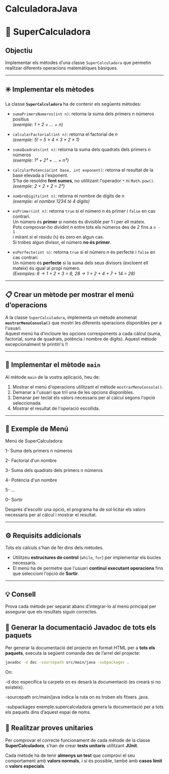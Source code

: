 # CalculadoraJava

# 🧮 SuperCalculadora

## Objectiu
Implementar els mètodes d’una classe `SuperCalculadora` que permetin realitzar diferents operacions matemàtiques bàsiques.

---

## ✳️ Implementar els mètodes

La classe **`SuperCalculadora`** ha de contenir els següents mètodes:

- `sumaPrimersNumeros(int n)`: retorna la suma dels primers *n* números positius  
  *(exemple: 1 + 2 + ... + n)*

- `calcularFactorial(int n)`: retorna el factorial de *n*  
  *(exemple: 5! = 5 × 4 × 3 × 2 × 1)*

- `sumaQuadrats(int n)`: retorna la suma dels quadrats dels primers *n* números  
  *(exemple: 1² + 2² + ... + n²)*

- `calcularPotencia(int base, int exponent)`: retorna el resultat de la base elevada a l'exponent.  
  S'ha de resoldre **fent sumes**, no utilitzant l'operador `*` ni `Math.pow()`.  
  *(exemple: 2 + 2 + 2 = 2³)*

- `nombreDigits(int n)`: retorna el nombre de dígits de *n*  
  *(exemple: el nombre 1234 té 4 dígits)*

- `esPrimer(int n)`: retorna `true` si el número *n* és primer i `false` en cas contrari.  
  Un número és **primer** si només és divisible per 1 i per ell mateix.  
  Pots comprovar-ho dividint *n* entre tots els números des de 2 fins a `n - 1`  
  i mirant si el residu (`%`) és zero en algun cas.  
  Si trobes algun divisor, el número **no és primer**.

- `esPerfecte(int n)`: retorna `true` si el número *n* és perfecte i `false` en cas contrari.  
  Un número és **perfecte** si la suma dels seus divisors (excloent ell mateix) és igual al propi número.  
  *(Exemples: 6 → 1 + 2 + 3 = 6, 28 → 1 + 2 + 4 + 7 + 14 = 28)*

---

## 📋 Crear un mètode per mostrar el menú d’operacions

A la classe `SuperCalculadora`, implementa un mètode anomenat **`mostrarMenuConsola()`** que mostri les diferents operacions disponibles per a l'usuari.  
Aquest menú ha d'incloure les opcions corresponents a cada càlcul (suma, factorial, suma de quadrats, potència i nombre de dígits).
Aquest mètode excepcionalment té println's !!

---

## 🚀 Implementar el mètode `main`

Al mètode `main` de la vostra aplicació, heu de:

1. Mostrar el menú d'operacions utilitzant el mètode `mostrarMenuConsola()`.
2. Demanar a l'usuari que triï una de les opcions disponibles.
3. Demanar per teclat els valors necessaris per al càlcul segons l'opció seleccionada.
4. Mostrar el resultat de l'operació escollida.

---

## 🧭 Exemple de Menú
Menú de SuperCalculadora:

1- Suma dels primers n números

2- Factorial d'un nombre

3- Suma dels quadrats dels primers n números

4- Potència d'un nombre

5- ...

0- Sortir

Després d'escollir una opció, el programa ha de sol·licitar els valors necessaris per al càlcul i mostrar el resultat.

---

## ⚙️ Requisits addicionals


  Tots els càlculs s'han de fer dins dels mètodes.
- Utilitzeu **estructures de control** (`while`, `for`) per implementar els bucles necessaris.
- El menú ha de permetre que l'usuari **continuï executant operacions** fins que seleccioni l'opció de **Sortir**.

---

## 💡 Consell
Prova cada mètode per separat abans d’integrar-lo al menú principal per assegurar que els resultats siguin correctes.


## 📘 Generar la documentació Javadoc de tots els paquets

Per generar la documentació del projecte en format HTML per a **tots els paquets**, executa la següent comanda des de l’arrel del projecte:

```bash
javadoc -d doc -sourcepath src/main/java -subpackages .
```

On:

-d doc especifica la carpeta on es desarà la documentació (es crearà si no existeix).

-sourcepath src/main/java indica la ruta on es troben els fitxers .java.

-subpackages exemple.supercalculadora genera la documentació per a tots els paquets dins d’aquest espai de noms.


## 🧪 Realitzar proves unitaries

Per comprovar el correcte funcionament de cada mètode de la classe **SuperCalculadora**, s’han de crear **tests unitaris** utilitzant **JUnit**.

Cada mètode ha de tenir **almenys un test** que comprovi el seu comportament amb **valors normals**, i si és possible, també amb **casos límit** o **valors especials**.
